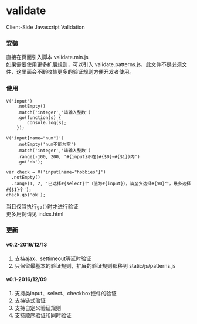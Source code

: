 # validate
Client-Side Javascript Validation

### 安装
直接在页面引入脚本 validate.min.js</br>
如果需要使用更多扩展规则，可以引入 validate.patterns.js，此文件不是必须文件，这里面会不断收集更多的验证规则方便开发者使用。
  
### 使用
```
V('input')
    .notEmpty()
    .match('integer','请输入整数')
    .go(function(s) {
        console.log(s);
    });
        
V('input[name="num"]')
    .notEmpty('num不能为空')
    .match('integer','请输入整数')
    .range(-100, 200, '#{input}不在(#{$0}~#{$1})内')
    .go('ok');

var check = V('input[name="hobbies"]')
  .notEmpty()
  .range(1, 2, '已选择#{select}个（值为#{input}），请至少选择#{$0}个，最多选择#{$1}个');
check.go('ok');
```

当且仅当执行`go()`时才进行验证</br>
更多用例请见 index.html

### 更新
#### v0.2-2016/12/13
1. 支持ajax、settimeout等延时验证
2. 只保留最基本的验证规则，扩展的验证规则都移到 static/js/patterns.js

#### v0.1-2016/12/09
1. 支持类input、select、checkbox控件的验证
2. 支持链式验证
3. 支持自定义验证规则
4. 支持顺序验证和同时验证
